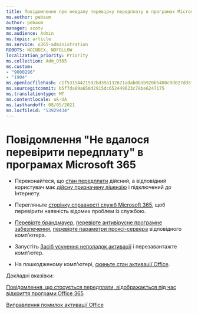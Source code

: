 ```yaml
---
title: Повідомлення про невдалу перевірку передплату в програмах Microsoft 365
ms.author: pebaum
author: pebaum
manager: scotv
ms.audience: Admin
ms.topic: article
ms.service: o365-administration
ROBOTS: NOINDEX, NOFOLLOW
localization_priority: Priority
ms.collection: Adm_O365
ms.custom:
- "9000296"
- "1904"
ms.openlocfilehash: c1f53154421592bd39a132671adab0b1b920b5480c9d027dd5f46b7e9b9139cb
ms.sourcegitcommit: b5f7da89a650d2915dc652449623c78be6247175
ms.translationtype: MT
ms.contentlocale: uk-UA
ms.lasthandoff: 08/05/2021
ms.locfileid: "53929434"
---
```

# <a name="couldnt-verify-subscription-notice-in-microsoft-365-apps"></a>Повідомлення "Не вдалося перевірити передплату" в програмах Microsoft 365

- Переконайтеся, що [стан передплати](https://support.office.com/article/unlicensed-product-and-activation-errors-in-office-0d23d3c0-c19c-4b2f-9845-5344fedc4380#bkmk_checksubscription) дійсний, а відповідний користувач має [дійсну призначену ліцензію](https://support.office.com/article/997596B5-4173-4627-B915-36ABAC6786DC?wt.mc_id=Alchemy_ClientDIA) і підключений до Інтернету.

- Перегляньте [сторінку справності служб Microsoft 365](https://docs.microsoft.com/office365/enterprise/view-service-health), щоб перевірити наявність відомих проблем із службою.

- [Перевірте брандмауер](https://support.office.com/article/unlicensed-product-and-activation-errors-in-office-0d23d3c0-c19c-4b2f-9845-5344fedc4380#bkmk_checkfirewall), [перевірте антивірусне програмне забезпечення](https://support.office.com/article/unlicensed-product-and-activation-errors-in-office-0d23d3c0-c19c-4b2f-9845-5344fedc4380#bkmk_checkav), [перевірте параметри проксі-сервера](https://support.office.com/article/unlicensed-product-and-activation-errors-in-office-0d23d3c0-c19c-4b2f-9845-5344fedc4380#bkmk_checkproxy) відповідного комп’ютера.

- Запустіть [Засіб усунення неполадок активації](https://aka.ms/SARA-OfficeActivation-Alchemy) і перезавантажте комп'ютер.

- На пошкодженому комп'ютері, [скиньте стан активації Office](https://docs.microsoft.com/office/troubleshoot/activation/reset-office-365-proplus-activation-state).

Докладні вказівки: 

[Повідомлення, що стосується передплати, відображається під час відкриття програми Office 365](https://support.office.com/article/a-subscription-notice-appears-when-i-open-an-office-365-application-4cabe32c-f594-4c0e-9191-3d3ade10cceb)

[Виправлення помилок активації Office](https://support.office.com/article/unlicensed-product-and-activation-errors-in-office-0d23d3c0-c19c-4b2f-9845-5344fedc4380)
